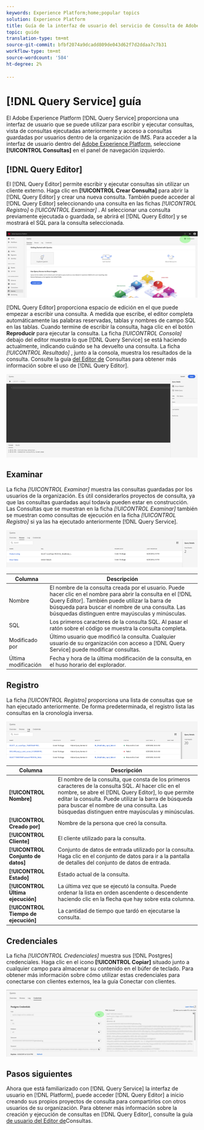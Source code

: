 ```yaml
---
keywords: Experience Platform;home;popular topics
solution: Experience Platform
title: Guía de la interfaz de usuario del servicio de Consulta de Adobe Experience Platform
topic: guide
translation-type: tm+mt
source-git-commit: bfbf2074a9dcadd809de043d62f7d2ddaa7c7b31
workflow-type: tm+mt
source-wordcount: '584'
ht-degree: 2%

---
```



# [!DNL Query Service] guía

El Adobe Experience Platform [!DNL Query Service] proporciona una interfaz de usuario que se puede utilizar para escribir y ejecutar consultas, vista de consultas ejecutadas anteriormente y acceso a consultas guardadas por usuarios dentro de la organización de IMS. Para acceder a la interfaz de usuario dentro del [Adobe Experience Platform][platform-ui], seleccione **[!UICONTROL Consultas]** en el panel de navegación izquierdo.

## [!DNL Query Editor]

El [!DNL Query Editor] permite escribir y ejecutar consultas sin utilizar un cliente externo. Haga clic en **[!UICONTROL Crear Consulta]** para abrir la [!DNL Query Editor] y crear una nueva consulta. También puede acceder al [!DNL Query Editor] seleccionando una consulta en las fichas *[!UICONTROL Registro]* o *[!UICONTROL Examinar]* . Al seleccionar una consulta previamente ejecutada o guardada, se abrirá el [!DNL Query Editor] y se mostrará el SQL para la consulta seleccionada.

![Imagen](../images/queries/ui-overview/overview.png)

[!DNL Query Editor] proporciona espacio de edición en el que puede empezar a escribir una consulta. A medida que escribe, el editor completa automáticamente las palabras reservadas, tablas y nombres de campo SQL en las tablas. Cuando termine de escribir la consulta, haga clic en el botón **Reproducir** para ejecutar la consulta. La ficha *[!UICONTROL Consola]* debajo del editor muestra lo que [!DNL Query Service] se está haciendo actualmente, indicando cuándo se ha devuelto una consulta. La ficha *[!UICONTROL Resultado]* , junto a la consola, muestra los resultados de la consulta. Consulte la guía [del Editor de][query-editor] Consultas para obtener más información sobre el uso de [!DNL Query Editor].

![Imagen](../images/queries/ui-overview/query-editor.png)

## Examinar

La ficha *[!UICONTROL Examinar]* muestra las consultas guardadas por los usuarios de la organización. Es útil considerarlos proyectos de consulta, ya que las consultas guardadas aquí todavía pueden estar en construcción. Las Consultas que se muestran en la ficha *[!UICONTROL Examinar]* también se muestran como consultas de ejecución en la ficha *[!UICONTROL Registro]* si ya las ha ejecutado anteriormente [!DNL Query Service].

![Imagen](../images/queries/ui-overview/browse.png)

| Columna | Descripción |
| --- | --- |
| Nombre | El nombre de la consulta creada por el usuario. Puede hacer clic en el nombre para abrir la consulta en el [!DNL Query Editor]. También puede utilizar la barra de búsqueda para buscar el nombre de una consulta. Las búsquedas distinguen entre mayúsculas y minúsculas. |
| SQL | Los primeros caracteres de la consulta SQL. Al pasar el ratón sobre el código se muestra la consulta completa. |
| Modificado por | Último usuario que modificó la consulta. Cualquier usuario de su organización con acceso a [!DNL Query Service] puede modificar consultas. |
| Última modificación | Fecha y hora de la última modificación de la consulta, en el huso horario del explorador. |

## Registro

La ficha *[!UICONTROL Registro]* proporciona una lista de consultas que se han ejecutado anteriormente. De forma predeterminada, el registro lista las consultas en la cronología inversa.

![Imagen](../images/queries/ui-overview/log.png)

| Columna | Descripción |
| --- | --- |
| **[!UICONTROL Nombre]** | El nombre de la consulta, que consta de los primeros caracteres de la consulta SQL. Al hacer clic en el nombre, se abre el [!DNL Query Editor], lo que permite editar la consulta. Puede utilizar la barra de búsqueda para buscar el nombre de una consulta. Las búsquedas distinguen entre mayúsculas y minúsculas. |
| **[!UICONTROL Creado por]** | Nombre de la persona que creó la consulta. |
| **[!UICONTROL Cliente]** | El cliente utilizado para la consulta. |
| **[!UICONTROL Conjunto de datos]** | Conjunto de datos de entrada utilizado por la consulta. Haga clic en el conjunto de datos para ir a la pantalla de detalles del conjunto de datos de entrada. |
| **[!UICONTROL Estado]** | Estado actual de la consulta. |
| **[!UICONTROL Última ejecución]** | La última vez que se ejecutó la consulta. Puede ordenar la lista en orden ascendente o descendente haciendo clic en la flecha que hay sobre esta columna. |
| **[!UICONTROL Tiempo de ejecución]** | La cantidad de tiempo que tardó en ejecutarse la consulta. |

## Credenciales

La ficha *[!UICONTROL Credenciales]* muestra sus [!DNL Postgres] credenciales. Haga clic en el icono **[!UICONTROL Copiar]** situado junto a cualquier campo para almacenar su contenido en el búfer de teclado. Para obtener más información sobre cómo utilizar estas credenciales para conectarse con clientes externos, lea la guía [][connect-clients]Conectar con clientes.

![Imagen](../images/queries/ui-overview/credentials.png)

## Pasos siguientes

Ahora que está familiarizado con [!DNL Query Service] la interfaz de usuario en [!DNL Platform], puede acceder [!DNL Query Editor] a inicio creando sus propios proyectos de consulta para compartirlos con otros usuarios de su organización. Para obtener más información sobre la creación y ejecución de consultas en [!DNL Query Editor], consulte la guía [de usuario del Editor de][query-editor]Consultas.

[platform-ui]: https://platform.adobe.com
[query-editor]: user-guide.md
[connect-clients]: ../clients/overview.md
